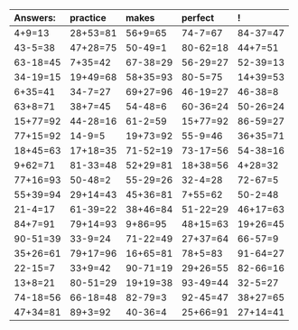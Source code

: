 | Answers: | practice | makes | perfect | ! |
| :--- | :--- | :--- | :--- | :--- |
| 4+9=13 | 28+53=81 | 56+9=65 | 74-7=67 | 84-37=47 | 
| 43-5=38 | 47+28=75 | 50-49=1 | 80-62=18 | 44+7=51 | 
| 63-18=45 | 7+35=42 | 67-38=29 | 56-29=27 | 52-39=13 | 
| 34-19=15 | 19+49=68 | 58+35=93 | 80-5=75 | 14+39=53 | 
| 6+35=41 | 34-7=27 | 69+27=96 | 46-19=27 | 46-38=8 | 
| 63+8=71 | 38+7=45 | 54-48=6 | 60-36=24 | 50-26=24 | 
| 15+77=92 | 44-28=16 | 61-2=59 | 15+77=92 | 86-59=27 | 
| 77+15=92 | 14-9=5 | 19+73=92 | 55-9=46 | 36+35=71 | 
| 18+45=63 | 17+18=35 | 71-52=19 | 73-17=56 | 54-38=16 | 
| 9+62=71 | 81-33=48 | 52+29=81 | 18+38=56 | 4+28=32 | 
| 77+16=93 | 50-48=2 | 55-29=26 | 32-4=28 | 72-67=5 | 
| 55+39=94 | 29+14=43 | 45+36=81 | 7+55=62 | 50-2=48 | 
| 21-4=17 | 61-39=22 | 38+46=84 | 51-22=29 | 46+17=63 | 
| 84+7=91 | 79+14=93 | 9+86=95 | 48+15=63 | 19+26=45 | 
| 90-51=39 | 33-9=24 | 71-22=49 | 27+37=64 | 66-57=9 | 
| 35+26=61 | 79+17=96 | 16+65=81 | 78+5=83 | 91-64=27 | 
| 22-15=7 | 33+9=42 | 90-71=19 | 29+26=55 | 82-66=16 | 
| 13+8=21 | 80-51=29 | 19+19=38 | 93-49=44 | 32-5=27 | 
| 74-18=56 | 66-18=48 | 82-79=3 | 92-45=47 | 38+27=65 | 
| 47+34=81 | 89+3=92 | 40-36=4 | 25+66=91 | 27+14=41 | 
